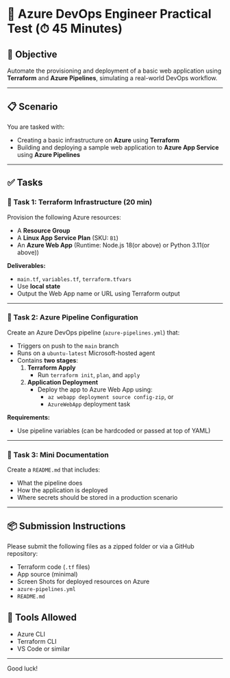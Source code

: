 # 🧪 Azure DevOps Engineer Practical Test (⏱ 45 Minutes)

## 🎯 Objective
Automate the provisioning and deployment of a basic web application using **Terraform** and **Azure Pipelines**, simulating a real-world DevOps workflow.

---

## 📋 Scenario

You are tasked with:
- Creating a basic infrastructure on **Azure** using **Terraform**
- Building and deploying a sample web application to **Azure App Service** using **Azure Pipelines**


---

## ✅ Tasks

### 🔹 Task 1: Terraform Infrastructure (20 min)

Provision the following Azure resources:
- A **Resource Group**
- A **Linux App Service Plan** (SKU: `B1`)
- An **Azure Web App** (Runtime: Node.js 18(or above) or Python 3.11(or above))

**Deliverables:**
- `main.tf`, `variables.tf`, `terraform.tfvars`
- Use **local state**
- Output the Web App name or URL using Terraform output

---

### 🔹 Task 2: Azure Pipeline Configuration 

Create an Azure DevOps pipeline (`azure-pipelines.yml`) that:

- Triggers on push to the `main` branch
- Runs on a `ubuntu-latest` Microsoft-hosted agent
- Contains **two stages**:
  1. **Terraform Apply**
     - Run `terraform init`, `plan`, and `apply`
  2. **Application Deployment**
     - Deploy the app to Azure Web App using:
       - `az webapp deployment source config-zip`, or
       - `AzureWebApp` deployment task

**Requirements:**
- Use pipeline variables (can be hardcoded or passed at top of YAML)

---

### 🔹 Task 3: Mini Documentation 

Create a `README.md` that includes:
- What the pipeline does
- How the application is deployed
- Where secrets should be stored in a production scenario

---

## 📦 Submission Instructions

Please submit the following files as a zipped folder or via a GitHub repository:

- Terraform code (`.tf` files)
- App source (minimal)
- Screen Shots for deployed resources on Azure
- `azure-pipelines.yml`
- `README.md`


## 🧰 Tools Allowed

- Azure CLI
- Terraform CLI
- VS Code or similar

---

Good luck!
